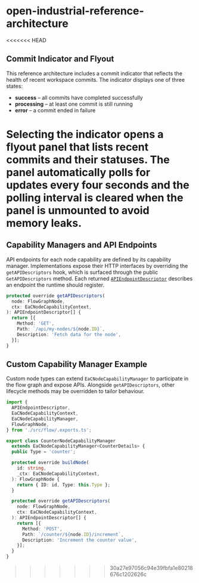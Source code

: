 # open-industrial-reference-architecture

<<<<<<< HEAD
## Commit Indicator and Flyout

This reference architecture includes a commit indicator that reflects the health of
recent workspace commits. The indicator displays one of three states:

- **success** – all commits have completed successfully
- **processing** – at least one commit is still running
- **error** – a commit ended in failure

Selecting the indicator opens a flyout panel that lists recent commits and their
statuses. The panel automatically polls for updates every four seconds and the
polling interval is cleared when the panel is unmounted to avoid memory leaks.
=======
## Capability Managers and API Endpoints

API endpoints for each node capability are defined by its capability manager. Implementations expose their HTTP interfaces by overriding the `getAPIDescriptors` hook, which is surfaced through the public `GetAPIDescriptors` method. Each returned [`APIEndpointDescriptor`](src/types/APIEndpointDescriptor.ts) describes an endpoint the runtime should register.

```ts
protected override getAPIDescriptors(
  node: FlowGraphNode,
  ctx: EaCNodeCapabilityContext,
): APIEndpointDescriptor[] {
  return [{
    Method: 'GET',
    Path: `/api/my-nodes/${node.ID}`,
    Description: 'Fetch data for the node',
  }];
}
```

## Custom Capability Manager Example

Custom node types can extend `EaCNodeCapabilityManager` to participate in the flow graph and expose APIs. Alongside `getAPIDescriptors`, other lifecycle methods may be overridden to tailor behaviour.

```ts
import {
  APIEndpointDescriptor,
  EaCNodeCapabilityContext,
  EaCNodeCapabilityManager,
  FlowGraphNode,
} from './src/flow/.exports.ts';

export class CounterNodeCapabilityManager
  extends EaCNodeCapabilityManager<CounterDetails> {
  public Type = 'counter';

  protected override buildNode(
    id: string,
    _ctx: EaCNodeCapabilityContext,
  ): FlowGraphNode {
    return { ID: id, Type: this.Type };
  }

  protected override getAPIDescriptors(
    node: FlowGraphNode,
    ctx: EaCNodeCapabilityContext,
  ): APIEndpointDescriptor[] {
    return [{
      Method: 'POST',
      Path: `/counter/${node.ID}/increment`,
      Description: 'Increment the counter value',
    }];
  }
}
```

>>>>>>> 30a27e97056c94e39fbfa1e80218676c1202626c
